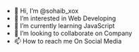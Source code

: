 - 👋 Hi, I’m @sohaib_xox
- 👀 I’m interested in Web Developing
- 🌱 I’m currently learning JavaScript
- 💞️ I’m looking to collaborate on Company
- 📫 How to reach me On Social Media

<!---
sohaibkhan027/XOX is a ✨ special ✨ repository because its `README.md` (this file) appears on your GitHub profile.
You can click the Preview link to take a look at your changes.
--->

